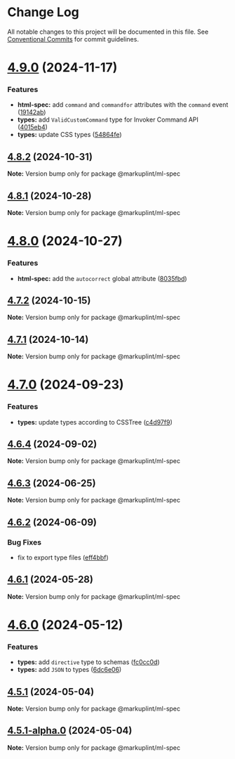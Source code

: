# Change Log

All notable changes to this project will be documented in this file.
See [Conventional Commits](https://conventionalcommits.org) for commit guidelines.

# [4.9.0](https://github.com/markuplint/markuplint/compare/@markuplint/ml-spec@4.8.2...@markuplint/ml-spec@4.9.0) (2024-11-17)

### Features

- **html-spec:** add `command` and `commandfor` attributes with the `command` event ([19142ab](https://github.com/markuplint/markuplint/commit/19142abe2dbefdf9b333ea43001f7492793cf93e))
- **types:** add `ValidCustomCommand` type for Invoker Command API ([4015eb4](https://github.com/markuplint/markuplint/commit/4015eb404c8a538ea966af114f0676777b7c1eb6))
- **types:** update CSS types ([54864fe](https://github.com/markuplint/markuplint/commit/54864fef43e753e9549f391de19fdf8f3f1d0c86))

## [4.8.2](https://github.com/markuplint/markuplint/compare/@markuplint/ml-spec@4.8.1...@markuplint/ml-spec@4.8.2) (2024-10-31)

**Note:** Version bump only for package @markuplint/ml-spec

## [4.8.1](https://github.com/markuplint/markuplint/compare/@markuplint/ml-spec@4.8.0...@markuplint/ml-spec@4.8.1) (2024-10-28)

**Note:** Version bump only for package @markuplint/ml-spec

# [4.8.0](https://github.com/markuplint/markuplint/compare/@markuplint/ml-spec@4.7.2...@markuplint/ml-spec@4.8.0) (2024-10-27)

### Features

- **html-spec:** add the `autocorrect` global attribute ([8035fbd](https://github.com/markuplint/markuplint/commit/8035fbd183c3eb1ab722eb7093a8e5916cf4ba25))

## [4.7.2](https://github.com/markuplint/markuplint/compare/@markuplint/ml-spec@4.7.1...@markuplint/ml-spec@4.7.2) (2024-10-15)

**Note:** Version bump only for package @markuplint/ml-spec

## [4.7.1](https://github.com/markuplint/markuplint/compare/@markuplint/ml-spec@4.7.0...@markuplint/ml-spec@4.7.1) (2024-10-14)

**Note:** Version bump only for package @markuplint/ml-spec

# [4.7.0](https://github.com/markuplint/markuplint/compare/@markuplint/ml-spec@4.6.4...@markuplint/ml-spec@4.7.0) (2024-09-23)

### Features

- **types:** update types according to CSSTree ([c4d97f9](https://github.com/markuplint/markuplint/commit/c4d97f9571dd2b93462e9dd51c01ecf4f95caf08))

## [4.6.4](https://github.com/markuplint/markuplint/compare/@markuplint/ml-spec@4.6.3...@markuplint/ml-spec@4.6.4) (2024-09-02)

**Note:** Version bump only for package @markuplint/ml-spec

## [4.6.3](https://github.com/markuplint/markuplint/compare/@markuplint/ml-spec@4.6.2...@markuplint/ml-spec@4.6.3) (2024-06-25)

**Note:** Version bump only for package @markuplint/ml-spec

## [4.6.2](https://github.com/markuplint/markuplint/compare/@markuplint/ml-spec@4.6.1...@markuplint/ml-spec@4.6.2) (2024-06-09)

### Bug Fixes

- fix to export type files ([eff4bbf](https://github.com/markuplint/markuplint/commit/eff4bbfd127574809dc5e15d7cafe87699758ee0))

## [4.6.1](https://github.com/markuplint/markuplint/compare/@markuplint/ml-spec@4.6.0...@markuplint/ml-spec@4.6.1) (2024-05-28)

**Note:** Version bump only for package @markuplint/ml-spec

# [4.6.0](https://github.com/markuplint/markuplint/compare/@markuplint/ml-spec@4.5.1...@markuplint/ml-spec@4.6.0) (2024-05-12)

### Features

- **types:** add `directive` type to schemas ([fc0cc0d](https://github.com/markuplint/markuplint/commit/fc0cc0d5b59c4a24abe8dc78a5bd8ab6cc346f9f))
- **types:** add `JSON` to types ([6dc6e06](https://github.com/markuplint/markuplint/commit/6dc6e0623f596fcf03961167a5acadfd4f627832))

## [4.5.1](https://github.com/markuplint/markuplint/compare/@markuplint/ml-spec@4.5.1-alpha.0...@markuplint/ml-spec@4.5.1) (2024-05-04)

**Note:** Version bump only for package @markuplint/ml-spec

## [4.5.1-alpha.0](https://github.com/markuplint/markuplint/compare/@markuplint/ml-spec@4.5.0...@markuplint/ml-spec@4.5.1-alpha.0) (2024-05-04)

**Note:** Version bump only for package @markuplint/ml-spec
